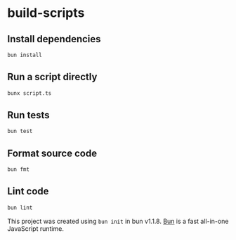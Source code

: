 # build-scripts

## Install dependencies

```bash
bun install
```

## Run a script directly

```bash
bunx script.ts
```

## Run tests

```bash
bun test
```

## Format source code

```bash
bun fmt
```

## Lint code

```bash
bun lint
```

This project was created using `bun init` in bun v1.1.8.
[Bun](https://bun.sh) is a fast all-in-one JavaScript runtime.
